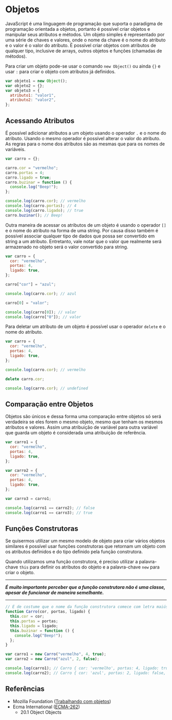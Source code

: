 # Objetos

JavaScript é uma linguagem de programação que suporta o paradigma de programação
orientada a objetos, portanto é possível criar objetos e manipular seus
atributos e métodos. Um objeto simples é representado por uma série de chaves e
valores, onde o nome da chave é o nome do atributo e o valor é o valor do
atributo. É possível criar objetos com atributos de qualquer tipo, inclusive de
arrays, outros objetos e funções (chamadas de métodos).

Para criar um objeto pode-se usar o comando `new Object()` ou ainda `{}` e usar
`:` para criar o objeto com atributos já definidos.

```javascript
var objeto1 = new Object();
var objeto2 = {};
var objeto3 = {
  atributo1: "valor1",
  atributo2: "valor2",
};
```

## Acessando Atributos

É possível adicionar atributos a um objeto usando o operador `.` e o nome do
atributo. Usando o mesmo operador é possível alterar o valor do atributo. As
regras para o nome dos atributos são as mesmas que para os nomes de variáveis.

```javascript
var carro = {};

carro.cor = "vermelho";
carro.portas = 4;
carro.ligado = true;
carro.buzinar = function () {
  console.log("Beep!");
};

console.log(carro.cor); // vermelho
console.log(carro.portas); // 4
console.log(carro.ligado); // true
carro.buzinar(); // Beep!
```

Outra maneira de acessar os atributos de um objeto é usando o operador `[]` e o
nome do atributo na forma de uma string. Por causa disso também é possível
associar qualquer tipo de dados que possa ser convertido em string a um
atributo. Entretanto, vale notar que o valor que realmente será armazenado no
objeto será o valor convertido para string.

```javascript
var carro = {
  cor: "vermelho",
  portas: 4,
  ligado: true,
};

carro["cor"] = "azul";

console.log(carro.cor); // azul

carro[0] = "valor";

console.log(carro[0]); // valor
console.log(carro["0"]); // valor
```

Para deletar um atributo de um objeto é possível usar o operador `delete` e o
nome do atributo.

```javascript
var carro = {
  cor: "vermelho",
  portas: 4,
  ligado: true,
};

console.log(carro.cor); // vermelho

delete carro.cor;

console.log(carro.cor); // undefined
```

## Comparação entre Objetos

Objetos são únicos e dessa forma uma comparação entre objetos só será verdadeira
se eles forem o mesmo objeto, mesmo que tenham os mesmos atributos e valores.
Assim uma atribuição de variável para outra variável que guarda um objeto é
considerada uma atribuição de referência.

```javascript
var carro1 = {
  cor: "vermelho",
  portas: 4,
  ligado: true,
};

var carro2 = {
  cor: "vermelho",
  portas: 4,
  ligado: true,
};

var carro3 = carro1;

console.log(carro1 == carro2); // false
console.log(carro1 == carro3); // true
```

## Funções Construtoras

Se quisermos utilizar um mesmo modelo de objeto para criar vários objetos
similares é possível usar funções construtoras que retornam um objeto com os
atributos definidos e do tipo definido pela função construtora.

Quando utilizamos uma função construtora, é preciso utilizar a palavra-chave
`this` para definir os atributos do objeto e a palavra-chave `new` para criar o
objeto.

---

_**É muito importante perceber que a função construtora não é uma classe, apesar
de funcionar de maneira semelhante.**_

---

```javascript
// É de costume que o nome da função construtora comece com letra maiúscula
function Carro(cor, portas, ligado) {
  this.cor = cor;
  this.portas = portas;
  this.ligado = ligado;
  this.buzinar = function () {
    console.log("Beep!");
  };
}

var carro1 = new Carro("vermelho", 4, true);
var carro2 = new Carro("azul", 2, false);

console.log(carro1); // Carro { cor: 'vermelho', portas: 4, ligado: true, buzinar: [Function] }
console.log(carro2); // Carro { cor: 'azul', portas: 2, ligado: false, buzinar: [Function] }
```

## Referências

- Mozilla Foundation
  ([Trabalhando com objetos](https://developer.mozilla.org/pt-BR/docs/Web/JavaScript/Guide/Trabalhando_com_objetos))
- Ecma International ([ECMA-262](https://tc39.es/ecma262))
  - 20.1 Object Objects
